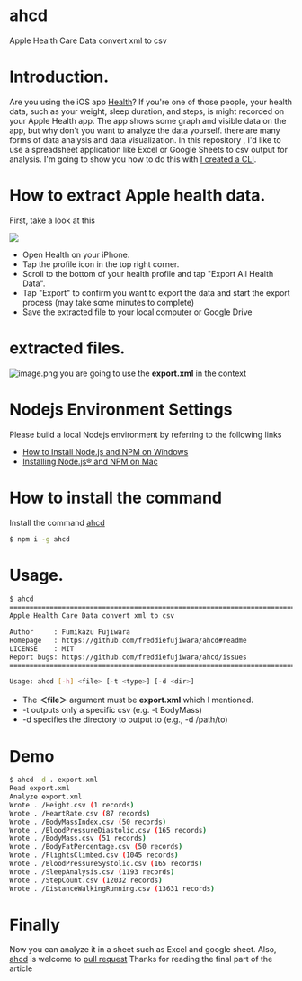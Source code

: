 # ahcd
Apple Health Care Data convert xml to csv

# Introduction.

Are you using the iOS app [Health](https://www.apple.com/ios/health/)?
If you're one of those people, your health data, such as your weight, sleep duration, and steps, is might recorded on your Apple Health app.
The app shows some graph and visible data on the app, but why don't you want to analyze the data yourself.
there are many forms of data analysis and data visualization. In this repository , I'd like to use a spreadsheet application like Excel or Google Sheets to csv output for analysis.
I'm going to show you how to do this with [I created a CLI](https://www.npmjs.com/package/ahcd).

# How to extract Apple health data.
First, take a look at this 

![](https://github.com/freddiefujiwara/ahcd/blob/master/ezgif.com-video-to-gif.gif?raw=true)

- Open Health on your iPhone.
- Tap the profile icon in the top right corner.
- Scroll to the bottom of your health profile and tap "Export All Health Data".
- Tap "Export" to confirm you want to export the data and start the export process (may take some minutes to complete)
- Save the extracted file to your local computer or Google Drive

# extracted files.
![image.png](https://qiita-image-store.s3.ap-northeast-1.amazonaws.com/0/1817/177f49a3-a068-c6c9-f42c-363a1817c3ca.png)
you are going to use the **export.xml** in the context

# Nodejs Environment Settings


Please build a local Nodejs environment by referring to the following links
- [How to Install Node.js and NPM on Windows](https://phoenixnap.com/kb/install-node-js-npm-on-windows)
- [Installing Node.js® and NPM on Mac](https://treehouse.github.io/installation-guides/mac/node-mac.html)

# How to install the command
Install the command [ahcd](https://www.npmjs.com/package/ahcd)

```bash
$ npm i -g ahcd
```

# Usage.

```bash
$ ahcd                                                                                                                                                                                                
================================================================================
Apple Health Care Data convert xml to csv

Author     : Fumikazu Fujiwara 
Homepage   : https://github.com/freddiefujiwara/ahcd#readme
LICENSE    : MIT
Report bugs: https://github.com/freddiefujiwara/ahcd/issues
================================================================================

Usage: ahcd [-h] <file> [-t <type>] [-d <dir>]
```
- The **＜file＞** argument must be **export.xml** which I mentioned.
- -t outputs only a specific csv (e.g. -t BodyMass)
- -d specifies the directory to output to (e.g., -d /path/to)

# Demo

```bash
$ ahcd -d . export.xml                                                                                                                                                                                
Read export.xml
Analyze export.xml
Wrote . /Height.csv (1 records)
Wrote . /HeartRate.csv (87 records)
Wrote . /BodyMassIndex.csv (50 records)
Wrote . /BloodPressureDiastolic.csv (165 records)
Wrote . /BodyMass.csv (51 records)
Wrote . /BodyFatPercentage.csv (50 records)
Wrote . /FlightsClimbed.csv (1045 records)
Wrote . /BloodPressureSystolic.csv (165 records)
Wrote . /SleepAnalysis.csv (1193 records)
Wrote . /StepCount.csv (12032 records)
Wrote . /DistanceWalkingRunning.csv (13631 records)
```
 
# Finally
Now you can analyze it in a sheet such as Excel and google sheet.
Also, [ahcd](https://www.npmjs.com/package/ahcd) is welcome to [pull request](https://github.com/freddiefujiwara/ahcd/issues)
Thanks for reading the final part of the article
